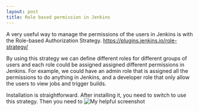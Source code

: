 ```yaml
---
layout: post
title: Role based permission in Jenkins
---
```


A very useful way to manage the permissions of the users in Jenkins is with the Role-based Authorization Strategy.
https://plugins.jenkins.io/role-strategy/

By using this strategy we can define different roles for different groups of users and each role could be assigned assigned different permissions in Jenkins. For example, we could have an admin role that is assigned all the permissions to do anything in Jenkins, and a developer role that only allow the users to view jobs and trigger builds.

Installation is straightforward. After installing it, you need to switch to use this strategy.
Then you need to
![My helpful screenshot](/assets/screenshot.jpg)